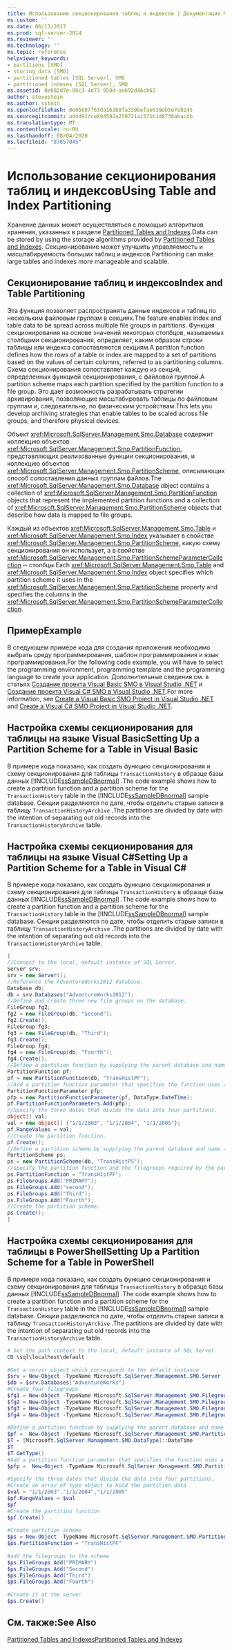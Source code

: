 ```yaml
---
title: Использование секционирования таблиц и индексов | Документация Майкрософт
ms.custom: ''
ms.date: 06/13/2017
ms.prod: sql-server-2014
ms.reviewer: ''
ms.technology: ''
ms.topic: reference
helpviewer_keywords:
- partitions [SMO]
- storing data [SMO]
- partitioned tables [SQL Server], SMO
- partitioned indexes [SQL Server], SMO
ms.assetid: 0e682d7e-86c3-4d73-950d-aa692d46cb62
author: stevestein
ms.author: sstein
ms.openlocfilehash: 8e05087f63da163b8fa339befae039eb5e7e8245
ms.sourcegitcommit: ad4d92dce894592a259721a1571b1d8736abacdb
ms.translationtype: MT
ms.contentlocale: ru-RU
ms.lasthandoff: 08/04/2020
ms.locfileid: "87657045"
---
```

# <a name="using-table-and-index-partitioning"></a><span data-ttu-id="28009-102">Использование секционирования таблиц и индексов</span><span class="sxs-lookup"><span data-stu-id="28009-102">Using Table and Index Partitioning</span></span>
  <span data-ttu-id="28009-103">Хранение данных может осуществляться с помощью алгоритмов хранения, указанных в разделе [Partitioned Tables and Indexes](../../partitions/partitioned-tables-and-indexes.md).</span><span class="sxs-lookup"><span data-stu-id="28009-103">Data can be stored by using the storage algorithms provided by [Partitioned Tables and Indexes](../../partitions/partitioned-tables-and-indexes.md).</span></span> <span data-ttu-id="28009-104">Секционирование может улучшить управляемость и масштабируемость больших таблиц и индексов.</span><span class="sxs-lookup"><span data-stu-id="28009-104">Partitioning can make large tables and indexes more manageable and scalable.</span></span>  
  
## <a name="index-and-table-partitioning"></a><span data-ttu-id="28009-105">Секционирование таблиц и индексов</span><span class="sxs-lookup"><span data-stu-id="28009-105">Index and Table Partitioning</span></span>  
 <span data-ttu-id="28009-106">Эта функция позволяет распространять данные индексов и таблиц по нескольким файловым группам в секциях.</span><span class="sxs-lookup"><span data-stu-id="28009-106">The feature enables index and table data to be spread across multiple file groups in partitions.</span></span> <span data-ttu-id="28009-107">Функция секционирования на основе значений некоторых столбцов, называемых столбцами секционирования, определяет, каким образом строки таблицы или индекса сопоставляются секциям.</span><span class="sxs-lookup"><span data-stu-id="28009-107">A partition function defines how the rows of a table or index are mapped to a set of partitions based on the values of certain columns, referred to as partitioning columns.</span></span> <span data-ttu-id="28009-108">Схема секционирования сопоставляет каждую из секций, определенных функцией секционирования, с файловой группой.</span><span class="sxs-lookup"><span data-stu-id="28009-108">A partition scheme maps each partition specified by the partition function to a file group.</span></span> <span data-ttu-id="28009-109">Это дает возможность разрабатывать стратегии архивирования, позволяющие масштабировать таблицы по файловым группам и, следовательно, по физическим устройствам.</span><span class="sxs-lookup"><span data-stu-id="28009-109">This lets you develop archiving strategies that enable tables to be scaled across file groups, and therefore physical devices.</span></span>  
  
 <span data-ttu-id="28009-110">Объект <xref:Microsoft.SqlServer.Management.Smo.Database> содержит коллекцию объектов <xref:Microsoft.SqlServer.Management.Smo.PartitionFunction>, представляющих реализованные функции секционирования, и коллекцию объектов <xref:Microsoft.SqlServer.Management.Smo.PartitionScheme>, описывающих способ сопоставления данных группам файлов.</span><span class="sxs-lookup"><span data-stu-id="28009-110">The <xref:Microsoft.SqlServer.Management.Smo.Database> object contains a collection of <xref:Microsoft.SqlServer.Management.Smo.PartitionFunction> objects that represent the implemented partition functions and a collection of <xref:Microsoft.SqlServer.Management.Smo.PartitionScheme> objects that describe how data is mapped to file groups.</span></span>  
  
 <span data-ttu-id="28009-111">Каждый из объектов <xref:Microsoft.SqlServer.Management.Smo.Table> и <xref:Microsoft.SqlServer.Management.Smo.Index> указывает в свойстве <xref:Microsoft.SqlServer.Management.Smo.PartitionScheme>, какую схему секционирования он использует, а в свойстве <xref:Microsoft.SqlServer.Management.Smo.PartitionSchemeParameterCollection> ─ столбцы.</span><span class="sxs-lookup"><span data-stu-id="28009-111">Each <xref:Microsoft.SqlServer.Management.Smo.Table> and <xref:Microsoft.SqlServer.Management.Smo.Index> object specifies which partition scheme it uses in the <xref:Microsoft.SqlServer.Management.Smo.PartitionScheme> property and specifies the columns in the <xref:Microsoft.SqlServer.Management.Smo.PartitionSchemeParameterCollection>.</span></span>  
  
## <a name="example"></a><span data-ttu-id="28009-112">Пример</span><span class="sxs-lookup"><span data-stu-id="28009-112">Example</span></span>  
 <span data-ttu-id="28009-113">В следующем примере кода для создания приложения необходимо выбрать среду программирования, шаблон программирования и язык программирования.</span><span class="sxs-lookup"><span data-stu-id="28009-113">For the following code example, you will have to select the programming environment, programming template and the programming language to create your application.</span></span> <span data-ttu-id="28009-114">Дополнительные сведения см. в статьях [Создание проекта Visual Basic SMO в Visual Studio .NET](../../../database-engine/dev-guide/create-a-visual-basic-smo-project-in-visual-studio-net.md) и [Создание проекта Visual C&#35; SMO в Visual Studio .NET](../how-to-create-a-visual-csharp-smo-project-in-visual-studio-net.md).</span><span class="sxs-lookup"><span data-stu-id="28009-114">For more information, see [Create a Visual Basic SMO Project in Visual Studio .NET](../../../database-engine/dev-guide/create-a-visual-basic-smo-project-in-visual-studio-net.md) and [Create a Visual C&#35; SMO Project in Visual Studio .NET](../how-to-create-a-visual-csharp-smo-project-in-visual-studio-net.md).</span></span>  
  
## <a name="setting-up-a-partition-scheme-for-a-table-in-visual-basic"></a><span data-ttu-id="28009-115">Настройка схемы секционирования для таблицы на языке Visual Basic</span><span class="sxs-lookup"><span data-stu-id="28009-115">Setting Up a Partition Scheme for a Table in Visual Basic</span></span>  
 <span data-ttu-id="28009-116">В примере кода показано, как создать функцию секционирования и схему секционирования для таблицы `TransactionHistory` в образце базы данных [!INCLUDE[ssSampleDBnormal](../../../includes/sssampledbnormal-md.md)] .</span><span class="sxs-lookup"><span data-stu-id="28009-116">The code example shows how to create a partition function and a partition scheme for the `TransactionHistory` table in the [!INCLUDE[ssSampleDBnormal](../../../includes/sssampledbnormal-md.md)] sample database.</span></span> <span data-ttu-id="28009-117">Секции разделяются по дате, чтобы отделить старые записи в таблицу `TransactionHistoryArchive` .</span><span class="sxs-lookup"><span data-stu-id="28009-117">The partitions are divided by date with the intention of separating out old records into the `TransactionHistoryArchive` table.</span></span>  
  
<!-- TODO: review snippet reference  [!CODE [SMO How to#SMO_VBPartition1](SMO How to#SMO_VBPartition1)]  -->  
  
## <a name="setting-up-a-partition-scheme-for-a-table-in-visual-c"></a><span data-ttu-id="28009-118">Настройка схемы секционирования для таблицы на языке Visual C#</span><span class="sxs-lookup"><span data-stu-id="28009-118">Setting Up a Partition Scheme for a Table in Visual C#</span></span>  
 <span data-ttu-id="28009-119">В примере кода показано, как создать функцию секционирования и схему секционирования для таблицы `TransactionHistory` в образце базы данных [!INCLUDE[ssSampleDBnormal](../../../includes/sssampledbnormal-md.md)] .</span><span class="sxs-lookup"><span data-stu-id="28009-119">The code example shows how to create a partition function and a partition scheme for the `TransactionHistory` table in the [!INCLUDE[ssSampleDBnormal](../../../includes/sssampledbnormal-md.md)] sample database.</span></span> <span data-ttu-id="28009-120">Секции разделяются по дате, чтобы отделить старые записи в таблицу `TransactionHistoryArchive` .</span><span class="sxs-lookup"><span data-stu-id="28009-120">The partitions are divided by date with the intention of separating out old records into the `TransactionHistoryArchive` table.</span></span>  
  
```csharp
{   
//Connect to the local, default instance of SQL Server.   
Server srv;   
srv = new Server();   
//Reference the AdventureWorks2012 database.   
Database db;   
db = srv.Databases("AdventureWorks2012");   
//Define and create three new file groups on the database.   
FileGroup fg2;   
fg2 = new FileGroup(db, "Second");   
fg2.Create();   
FileGroup fg3;   
fg3 = new FileGroup(db, "Third");   
fg3.Create();   
FileGroup fg4;   
fg4 = new FileGroup(db, "Fourth");   
fg4.Create();   
//Define a partition function by supplying the parent database and name arguments in the constructor.   
PartitionFunction pf;   
pf = new PartitionFunction(db, "TransHistPF");   
//Add a partition function parameter that specifies the function uses a DateTime range type.   
PartitionFunctionParameter pfp;   
pfp = new PartitionFunctionParameter(pf, DataType.DateTime);   
pf.PartitionFunctionParameters.Add(pfp);   
//Specify the three dates that divide the data into four partitions.   
object[] val;   
val = new object[] {"1/1/2003", "1/1/2004", "1/1/2005"};   
pf.RangeValues = val;   
//Create the partition function.   
pf.Create();   
//Define a partition scheme by supplying the parent database and name arguments in the constructor.   
PartitionScheme ps;   
ps = new PartitionScheme(db, "TransHistPS");   
//Specify the partition function and the filegroups required by the partition scheme.   
ps.PartitionFunction = "TransHistPF";   
ps.FileGroups.Add("PRIMARY");   
ps.FileGroups.Add("second");   
ps.FileGroups.Add("Third");   
ps.FileGroups.Add("Fourth");   
//Create the partition scheme.   
ps.Create();   
}   
```  
  
## <a name="setting-up-a-partition-scheme-for-a-table-in-powershell"></a><span data-ttu-id="28009-121">Настройка схемы секционирования для таблицы в PowerShell</span><span class="sxs-lookup"><span data-stu-id="28009-121">Setting Up a Partition Scheme for a Table in PowerShell</span></span>  
 <span data-ttu-id="28009-122">В примере кода показано, как создать функцию секционирования и схему секционирования для таблицы `TransactionHistory` в образце базы данных [!INCLUDE[ssSampleDBnormal](../../../includes/sssampledbnormal-md.md)] .</span><span class="sxs-lookup"><span data-stu-id="28009-122">The code example shows how to create a partition function and a partition scheme for the `TransactionHistory` table in the [!INCLUDE[ssSampleDBnormal](../../../includes/sssampledbnormal-md.md)] sample database.</span></span> <span data-ttu-id="28009-123">Секции разделяются по дате, чтобы отделить старые записи в таблицу `TransactionHistoryArchive` .</span><span class="sxs-lookup"><span data-stu-id="28009-123">The partitions are divided by date with the intention of separating out old records into the `TransactionHistoryArchive` table.</span></span>  
  
```powershell  
# Set the path context to the local, default instance of SQL Server.  
CD \sql\localhost\default  
  
#Get a server object which corresponds to the default instance  
$srv = New-Object -TypeName Microsoft.SqlServer.Management.SMO.Server  
$db = $srv.Databases["AdventureWorks"]  
#Create four filegroups  
$fg1 = New-Object -TypeName Microsoft.SqlServer.Management.SMO.Filegroup -argumentlist $db, "First"  
$fg2 = New-Object -TypeName Microsoft.SqlServer.Management.SMO.Filegroup -argumentlist $db, "Second"  
$fg3 = New-Object -TypeName Microsoft.SqlServer.Management.SMO.Filegroup -argumentlist $db, "Third"  
$fg4 = New-Object -TypeName Microsoft.SqlServer.Management.SMO.Filegroup -argumentlist $db, "Fourth"  
  
#Define a partition function by supplying the parent database and name arguments in the constructor.  
$pf =  New-Object -TypeName Microsoft.SqlServer.Management.SMO.PartitionFunction -argumentlist $db, "TransHistPF"  
$T = [Microsoft.SqlServer.Management.SMO.DataType]::DateTime  
$T  
$T.GetType()  
#Add a partition function parameter that specifies the function uses a DateTime range type.  
$pfp =  New-Object -TypeName Microsoft.SqlServer.Management.SMO.PartitionFunctionParameter -argumentlist $pf, $T  
  
#Specify the three dates that divide the data into four partitions.
#Create an array of type object to hold the partition data  
$val = "1/1/2003"."1/1/2004","1/1/2005"  
$pf.RangeValues = $val  
$pf  
#Create the partition function  
$pf.Create()  
  
#Create partition scheme  
$ps = New-Object -TypeName Microsoft.SqlServer.Management.SMO.PartitionScheme -argumentlist $db, "TransHistPS"  
$ps.PartitionFunction = "TransHistPF"  
  
#add the filegroups to the scheme
$ps.FileGroups.Add("PRIMARY")  
$ps.FileGroups.Add("Second")  
$ps.FileGroups.Add("Third")  
$ps.FileGroups.Add("Fourth")  
  
#Create it at the server  
$ps.Create()  
```  
  
## <a name="see-also"></a><span data-ttu-id="28009-124">См. также:</span><span class="sxs-lookup"><span data-stu-id="28009-124">See Also</span></span>  
 [<span data-ttu-id="28009-125">Partitioned Tables and Indexes</span><span class="sxs-lookup"><span data-stu-id="28009-125">Partitioned Tables and Indexes</span></span>](../../partitions/partitioned-tables-and-indexes.md)  
